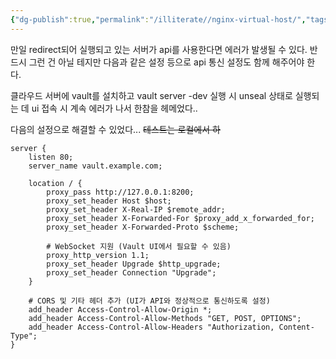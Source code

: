 ```yaml
---
{"dg-publish":true,"permalink":"/illiterate//nginx-virtual-host/","tags":["nginx"],"noteIcon":"","created":"2025-02-09 02:09","updated":"2025-02-11 01:17"}
---
```


만일 redirect되어 실행되고 있는 서버가 api를 사용한다면 에러가 발생될 수 있다.
반드시 그런 건 아닐 테지만 다음과 같은 설정 등으로 api 통신 설정도 함께 해주어야 한다.

클라우드 서버에 vault를 설치하고 vault server -dev 실행 시 unseal 상태로 실행되는 데 ui 접속 시 계속 에러가 나서 한참을 헤메었다..

다음의 설정으로 해결할 수 있었다...
~~테스트는 로컬에서 하~~

```
server {
    listen 80;
    server_name vault.example.com;

    location / {
        proxy_pass http://127.0.0.1:8200;
        proxy_set_header Host $host;
        proxy_set_header X-Real-IP $remote_addr;
        proxy_set_header X-Forwarded-For $proxy_add_x_forwarded_for;
        proxy_set_header X-Forwarded-Proto $scheme;

        # WebSocket 지원 (Vault UI에서 필요할 수 있음)
        proxy_http_version 1.1;
        proxy_set_header Upgrade $http_upgrade;
        proxy_set_header Connection "Upgrade";
    }

    # CORS 및 기타 헤더 추가 (UI가 API와 정상적으로 통신하도록 설정)
    add_header Access-Control-Allow-Origin *;
    add_header Access-Control-Allow-Methods "GET, POST, OPTIONS";
    add_header Access-Control-Allow-Headers "Authorization, Content-Type";
}
```